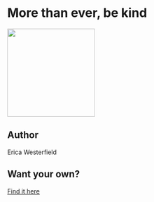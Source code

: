 # More than ever, be kind

<img src="https://d3vv6lp55qjaqc.cloudfront.net/items/3o3F1Y2U2W1C2x0d2N0o/Image%202018-08-29%20at%208.33.13%20AM.png" width="200" height="200" />

## Author

Erica Westerfield

## Want your own?

<a href="https://cottonbureau.com/products/more-than-ever-be-kind" alt="Buy Now">Find it here</a>
